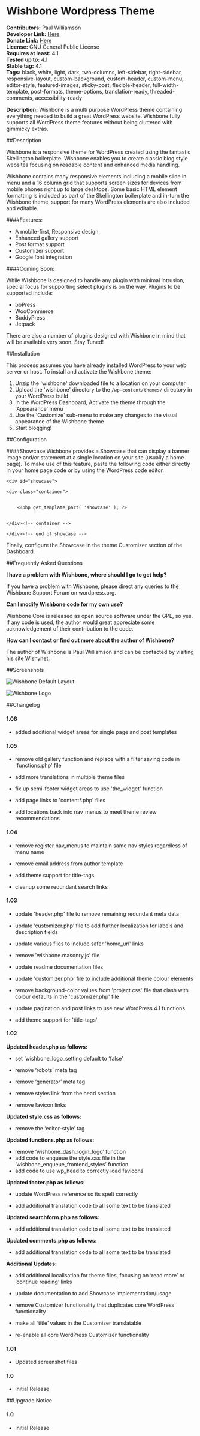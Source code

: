 Wishbone Wordpress Theme
==============================

**Contributors:** Paul Williamson  
**Developer Link:** [Here](http://www.wishynet.co.uk)    
**Donate Link:** [Here](http://wishbone.wishynet.co.uk/donate)    
**License:** GNU General Public License  
**Requires at least:** 4.1  
**Tested up to:** 4.1  
**Stable tag:** 4.1  
**Tags:** black, white, light, dark, two-columns, left-sidebar, right-sidebar, responsive-layout, custom-background, custom-header, custom-menu, editor-style, featured-images, sticky-post, flexible-header, full-width-template, post-formats, theme-options, translation-ready, threaded-comments, accessibility-ready

**Description:** Wishbone is a multi purpose WordPress theme containing everything needed to build a great WordPress website. Wishbone fully supports all WordPress theme features without being cluttered with gimmicky extras. 

##Description

Wishbone is a responsive theme for WordPress created using the fantastic Skellington boilerplate. Wishbone enables you to create classic blog style websites focusing on readable content and enhanced media handling. 

Wishbone contains many responsive elements including a mobile slide in menu and a 16 column grid that supports screen sizes for devices from mobile phones right up to large desktops. Some basic HTML element formatting is included as part of the Skellington boilerplate and in-turn the Wishbone theme, support for many WordPress elements are also included and editable. 

####Features:

* A mobile-first, Responsive design
* Enhanced gallery support
* Post format support
* Customizer support
* Google font integration

####Coming Soon:

While Wishbone is designed to handle any plugin with minimal intrusion, special focus for supporting select plugins is on the way. Plugins to be supported include:

* bbPress 
* WooCommerce
* BuddyPress
* Jetpack

There are also a number of plugins designed with Wishbone in mind that will be available very soon. Stay Tuned!

##Installation

This process assumes you have already installed WordPress to your web server or host. 
To install and activate the Wishbone theme:

1. Unzip the 'wishbone' downloaded file to a location on your computer
2. Upload the 'wishbone' directory to the `/wp-content/themes/` directory in your WordPress build
3. In the WordPress Dashboard, Activate the theme through the 'Appearance' menu
4. Use the 'Customize' sub-menu to make any changes to the visual appearance of the Wishbone theme
5. Start blogging!

##Configuration

####Showcase
Wishbone provides a Showcase that can display a banner image and/or statement at a single location on your site (usually a home page). To make use of this feature, paste the following code either directly in your home page code or by using the WordPress code editor. 

    <div id="showcase">
		
	<div class="container">
		
	
	    <?php get_template_part( 'showcase' ); ?>
		
			
	</div><!-- container -->
	
    </div><!-- end of showcase -->

Finally, configure the Showcase in the theme Customizer section of the Dashboard. 

##Frequently Asked Questions

**I have a problem with Wishbone, where should I go to get help?**

If you have a problem with Wishbone, please direct any queries to the Wishbone Support Forum on wordpress.org. 

**Can I modify Wishbone code for my own use?**

Wishbone Core is released as open source software under the GPL, so yes. If any code is used, the author would great appreciate some acknowledgement of their contribution to the code. 

**How can I contact or find out more about the author of Wishbone?**

The author of Wishbone is Paul Williamson and can be contacted by visiting his site [Wishynet](www.wishynet.co.uk).

##Screenshots

![Wishbone Default Layout](http://wishbone.wishynet.co.uk/wp-content/themes/wishbone/screenshot.png "Wishbone Default Layout")

![Wishbone Logo](http://wishbone.wishynet.co.uk/wp-content/themes/wishbone/screenshot-logo.png "Wishbone Logo")

##Changelog

#### 1.06
- added additional widget areas for single page and post templates

#### 1.05
- remove old gallery function and replace with a filter saving code in 'functions.php' file

- add more translations in multiple theme files

- fix up semi-footer widget areas to use 'the_widget' function

- add page links to 'content*.php' files

- add locations back into nav_menus to meet theme review recommendations

#### 1.04
- remove register nav_menus to maintain same nav styles regardless of menu name

- remove email address from author template

- add theme support for title-tags

- cleanup some redundant search links

#### 1.03
- update 'header.php' file to remove remaining redundant meta data

- update ‘customizer.php’ file to add further localization for labels and description fields

- update various files to include safer 'home_url' links

- remove 'wishbone.masonry.js' file

- update readme documentation files

- update 'customizer.php' file to include additional theme colour elements

- remove background-color values from 'project.css' file that clash with colour defaults in the 'customizer.php' file

- update pagination and post links to use new WordPress 4.1 functions

- add theme support for 'title-tags' 

#### 1.02
**Updated header.php as follows:**

- set ‘wishbone_logo_setting default to ‘false’

- remove ‘robots’ meta tag

- remove ‘generator’ meta tag

- remove styles link from the head section

- remove favicon links

**Updated style.css as follows:**

- remove the ‘editor-style’ tag

**Updated functions.php as follows:**

- remove ‘wishbone_dash_login_logo’ function
- add code to enqueue the style.css file in the ‘wishbone_enqueue_frontend_styles’ function
- add code to use wp_head to correctly load favicons

**Updated footer.php as follows:**

- update WordPress reference so its spelt correctly

- add additional translation code to all some text to be translated

**Updated searchform.php as follows:**

- add additional translation code to all some text to be translated

**Updated comments.php as follows:**

- add additional translation code to all some text to be translated 

**Additional Updates:**

- add additional localisation for theme files, focusing on ‘read more’ or ‘continue reading’ links

- update documentation to add Showcase implementation/usage

- remove Customizer functionality that duplicates core WordPress functionality

- make all ‘title’ values in the Customizer translatable

- re-enable all core WordPress Customizer functionality

#### 1.01
* Updated screenshot files

#### 1.0
* Initial Release

##Upgrade Notice

#### 1.0
* Initial Release
